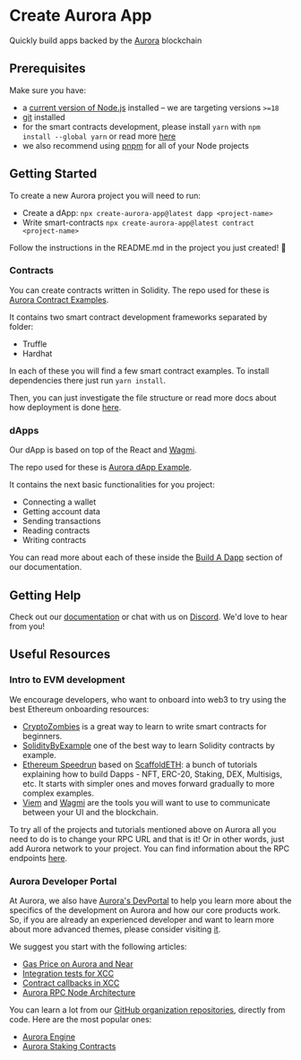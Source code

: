 # Create Aurora App

Quickly build apps backed by the [Aurora](https://aurora.dev/) blockchain

## Prerequisites

Make sure you have:
- a [current version of Node.js](https://nodejs.org) installed – we are targeting versions `>=18`
- [git](https://git-scm.com/downloads) installed
- for the smart contracts development, please install `yarn` with `npm install --global yarn` or read more [here](https://classic.yarnpkg.com/lang/en/docs/install/)
- we also recommend using [pnpm](https://pnpm.io/installation) for all of your Node projects

## Getting Started

To create a new Aurora project you will need to run:

  - Create a dApp: `npx create-aurora-app@latest dapp <project-name>`      
  - Write smart-contracts `npx create-aurora-app@latest contract <project-name>`

Follow the instructions in the README.md in the project you just created! 🚀

### Contracts

You can create contracts written in Solidity.
The repo used for these is [Aurora Contract Examples](https://github.com/aurora-is-near/aurora-examples/).

It contains two smart contract development frameworks separated by folder:

- Truffle
- Hardhat

In each of these you will find a few smart contract examples. To install dependencies there just run `yarn install`.

Then, you can just investigate the file structure or read more docs about how deployment is done [here](https://doc.aurora.dev/build-a-dapp/contracts/erc-20).

### dApps

Our dApp is based on top of the React and [Wagmi](https://wagmi.sh/). 

The repo used for these is [Aurora dApp Example](https://github.com/aurora-is-near/aurora-dapp-example).

It contains the next basic functionalities for you project:

- Connecting a wallet
- Getting account data
- Sending transactions
- Reading contracts
- Writing contracts

You can read more about each of these inside the [Build A Dapp](https://doc.aurora.dev/build-a-dapp/frontend/connect-wallet) section of our documentation.

## Getting Help

Check out our [documentation](https://doc.aurora.dev/build-a-dapp/introduction) or chat with us on [Discord](https://discord.com/invite/auroralabs). We'd love to hear from you!

## Useful Resources

### Intro to EVM development

We encourage developers, who want to onboard into web3 to try using the best Ethereum onboarding resources:

- [CryptoZombies](https://cryptozombies.io/) is a great way to learn to write smart contracts for beginners.
- [SolidityByExample](https://solidity-by-example.org/) one of the best way to learn Solidity contracts by example.
- [Ethereum Speedrun](https://speedrunethereum.com/) based on [ScaffoldETH](https://scaffoldeth.io/):
a bunch of tutorials explaining how to build Dapps - NFT, ERC-20, Staking, DEX, Multisigs, etc. It starts with simpler ones and moves forward gradually to more complex examples.
- [Viem](https://viem.sh/docs/introduction) and [Wagmi](https://wagmi.sh/react/why) are the tools you will want to use to communicate between your UI and the blockchain.

To try all of the projects and tutorials mentioned above on Aurora all you need to do is to change your RPC URL and that is it!
Or in other words, just add Aurora network to your project. You can find information about the RPC endpoints [here](/dev-reference/network-endpoints).

### Aurora Developer Portal

At Aurora, we also have [Aurora's DevPortal](https://dev.aurora.dev/) to help you learn more about the specifics of the development on Aurora and how our core products work.
So, if you are already an experienced developer and want to learn more about more advanced themes, please consider visiting [it](https://dev.aurora.dev/).

 We suggest you start with the following articles:

- [Gas Price on Aurora and Near](/blog/evm-gas-near-gas-on-aurora)
- [Integration tests for XCC](/blog/communication-from-aurora-to-near-local-testing)
- [Contract callbacks in XCC](/blog/contract-callbacks-in-xcc)
- [Aurora RPC Node Architecture](/blog/spinning-up-your-own-aurora-node)

You can learn a lot from our [GitHub organization repositories](https://github.com/aurora-is-near), directly from code. Here are the most popular ones:

- [Aurora Engine](https://github.com/aurora-is-near/aurora-engine/)
- [Aurora Staking Contracts](https://github.com/aurora-is-near/aurora-staking-contracts/tree/main/docs)
